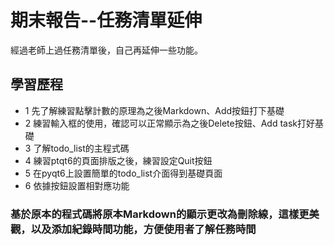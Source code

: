 # 期末報告--任務清單延伸
經過老師上過任務清單後，自己再延伸一些功能。
## 學習歷程
- 1 先了解練習點擊計數的原理為之後Markdown、Add按鈕打下基礎
- 2 練習輸入框的使用，確認可以正常顯示為之後Delete按鈕、Add task打好基礎
- 3 了解todo_list的主程式碼
- 4 練習ptqt6的頁面排版之後，練習設定Quit按鈕
- 5 在pyqt6上設置簡單的todo_list介面得到基礎頁面
- 6 依據按鈕設置相對應功能
### 基於原本的程式碼將原本Markdown的顯示更改為刪除線，這樣更美觀，以及添加紀錄時間功能，方便使用者了解任務時間

